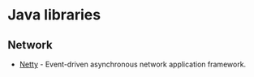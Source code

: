 # Java libraries

## Network

- [Netty](https://github.com/netty/netty) - Event-driven asynchronous network application framework.
